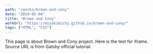 ```yaml
---
path: "/works/brown-and-cony"
date: "2019-05-04"
title: "Brown and Cony"
workUrl: "https://misakimichy.github.io/brown-and-cony/"
tags: ["HTML", "CSS"]
---
```

This page is about Brown and Cony project.
Here is the test for iframe. Source URL is from Gatsby official tutorial.